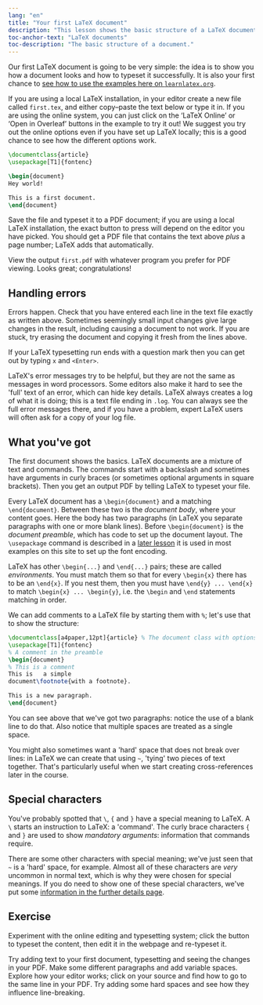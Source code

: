 ```yaml
---
lang: "en"
title: "Your first LaTeX document"
description: "This lesson shows the basic structure of a LaTeX document, and how to build it into a PDF file, as well as the main special characters used to control LaTeX."
toc-anchor-text: "LaTeX documents"
toc-description: "The basic structure of a document."
---
```


Our first LaTeX document is going to be very simple: the idea is to show you
how a document looks and how to typeset it successfully. It is also your
first chance to [see how to use the examples here on `learnlatex.org`](help).

If you are using a local LaTeX installation, in your editor create a new file
called `first.tex`, and either copy–paste the text below or type it in.
If you are using the online system, you can just click on the ‘LaTeX Online’
or ‘Open in Overleaf’ buttons in the
example to try it out! We suggest you try out the online options even if you
have set up LaTeX locally; this is a good chance to see how the different
options work.
```latex
\documentclass{article}
\usepackage[T1]{fontenc}

\begin{document}
Hey world!

This is a first document.
\end{document}
```
Save the file and typeset it to a PDF document; if you are using a local LaTeX
installation, the exact button to press will depend on the editor you have
picked. You should get a PDF file that contains the text above _plus_ a page
number; LaTeX adds that automatically.

View the output `first.pdf` with
whatever program you prefer for PDF viewing.
Looks great; congratulations!

## Handling errors

Errors happen.
Check that you have entered each line in the text file exactly as written above.
Sometimes seemingly small input changes give large changes in the
result, including causing a document to not work.
If you are stuck, try erasing the document and copying it fresh from the
lines above.

If your LaTeX typesetting run ends with a question mark then you can get out by
typing `x` and `<Enter>`.

LaTeX's error messages try to be helpful, but they are not the same as messages
in word processors. Some editors also make it hard to see the 'full' text of an
error, which can hide key details. LaTeX always creates a log of what it is
doing; this is a text file ending in `.log`. You can always see the full  error
messages there, and if you have a problem, expert LaTeX users will often ask for a
copy of your log file.

## What you've got

The first document shows the basics.
LaTeX documents are a mixture of text and commands.
The commands start with a backslash
and sometimes have arguments in curly braces
(or sometimes optional arguments in square brackets).
Then you get an output PDF by telling LaTeX to typeset your file.

Every LaTeX document has a `\begin{document}` and a matching
`\end{document}`.
Between these two is the *document body*, where your content goes.
Here the body has two paragraphs (in LaTeX you separate paragraphs
with one or more blank lines).
Before `\begin{document}` is the *document preamble*,
which has code to set up the document layout.
The `\usepackage` command is described in a [later lesson](lesson-06)
it is used in most examples on this site to set up the font encoding.

LaTeX has other `\begin{...}` and `\end{...}` pairs; these are
called *environments*.
You must match them so that for every `\begin{x}` there has to be an `\end{x}`.
If you nest them, then you must have `\end{y} ... \end{x}` to match
`\begin{x} ... \begin{y}`, i.e. the `\begin` and `\end` statements matching
in order.

We can add comments to a LaTeX file by starting them with `%`; let's use
that to show the structure:
```latex
\documentclass[a4paper,12pt]{article} % The document class with options
\usepackage[T1]{fontenc}
% A comment in the preamble
\begin{document}
% This is a comment
This is   a simple
document\footnote{with a footnote}.

This is a new paragraph.
\end{document}
```
You can see above that we've got two paragraphs: notice the use of a blank  line
to do that. Also notice that multiple spaces are treated as a single space.

You might also sometimes want a 'hard' space that does not break over lines: in
LaTeX we can create that using `~`, 'tying' two pieces of text together. That's
particularly useful when we start creating cross-references later in the course.

## Special characters

You've probably spotted that ``\``, `{` and `}` have a special meaning to LaTeX.
A ``\`` starts an instruction to LaTeX: a 'command'. The curly brace characters
 `{` and `}` are used to show _mandatory arguments_: information that commands
 require.

There are some other characters with special meaning; we've just seen that `~`
is a 'hard' space, for example. Almost all of these characters  are _very_
uncommon in normal text, which is why they were chosen for special meanings.
If you do need to show one of these special characters, we've put some
[information in the further details page](more-03).

## Exercise

Experiment with the online editing and typesetting system; click the
button to typeset the content, then edit it in the webpage and re-typeset it.

Try adding text to your first document, typesetting and seeing the changes in
your PDF. Make some different paragraphs and add variable spaces. Explore how
your editor works; click on your source and find how to go to the same line  in
your PDF. Try adding some hard spaces and see how they influence line-breaking.

